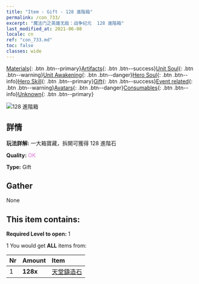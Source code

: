 ```yaml
---
title: "Item - Gift - 128 進階箱"
permalink: /con_733/
excerpt: "魔法门之英雄无敌：战争纪元  128 進階箱"
last_modified_at: 2021-06-08
locale: cn
ref: "con_733.md"
toc: false
classes: wide
---
```

 [Materials](/ItemsCN/){: .btn .btn--primary}[Artifacts](/ItemsCN/Artifacts/){: .btn .btn--success}[Unit Soul](/ItemsCN/UnitSoul/){: .btn .btn--warning}[Unit Awakening](/ItemsCN/UnitAwakening/){: .btn .btn--danger}[Hero Soul](/ItemsCN/HeroSoul/){: .btn .btn--info}[Hero Skill](/ItemsCN/HeroSkill/){: .btn .btn--primary}[Gift](/ItemsCN/Gift/){: .btn .btn--success}[Event related](/ItemsCN/Events/){: .btn .btn--warning}[Avatars](/ItemsCN/Avatars/){: .btn .btn--danger}[Consumables](/ItemsCN/Consumables/){: .btn .btn--info}[Unknown](/ItemsCN/Unknown/){: .btn .btn--primary}

 ![128 進階箱](/images/t/i_tool_30263.png)

## 詳情
 **玩法詳解:** 一大箱寶藏，拆開可獲得 128 進階石

 **Quality:** <span style="color: #DA70D6">OK</span>

 **Type:** Gift

## Gather

  None

## This item contains:

 **Required Level to open:** 1

 1 You would get **ALL** items  from:

  | Nr | Amount |     Item    |
  |:---|:-------|:------------|
  | 1 |  **128x** | [天堂鑄造石](/cn/Items/art_188/) |  | 
